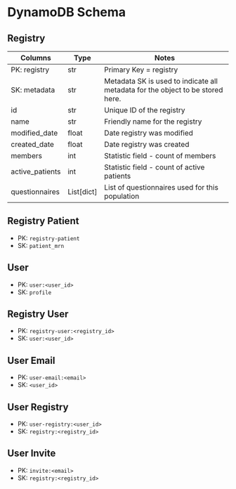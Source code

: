 


# DynamoDB Schema



## Registry

| Columns 	        | Type       | Notes                                                                          |
|------------------|------------|--------------------------------------------------------------------------------|
| PK: registry   	 | str        | Primary Key = registry                                                         |
| SK: metadata   	 | str        | Metadata SK is used to indicate all metadata for the object to be stored here. |
| id  	            | str        | Unique ID of the registry                                                      |
| name             | str        | Friendly name for the registry                                                 |
| modified_date    | float      | Date registry was modified                                                     |
| created_date     | float      | Date registry was created                                                      |
| members          | int        | Statistic field - count of members                                             |
| active_patients  | int        | Statistic field - count of active patients                                     |
| questionnaires   | List[dict] | List of questionnaires used for this population                                |



## Registry Patient
* PK: `registry-patient`
* SK: `patient_mrn`

## User
* PK: `user:<user_id>`
* SK: `profile`

## Registry User
* PK: `registry-user:<registry_id>`
* SK: `user:<user_id>`

## User Email
* PK: `user-email:<email>`
* SK: `<user_id>`

## User Registry
* PK: `user-registry:<user_id>`
* SK: `registry:<registry_id>`

## User Invite
* PK: `invite:<email>`
* SK: `registry:<registry_id>`

